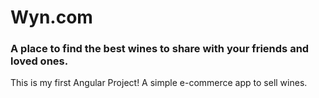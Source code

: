 # Wyn.com

### A place to find the best wines to share with your friends and loved ones.

This is my first Angular Project! A simple e-commerce app to sell wines. 
